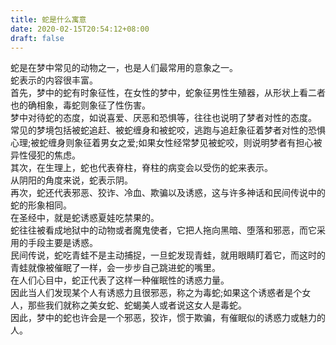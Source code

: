 ```yaml
---
title: 蛇是什么寓意
date: 2020-02-15T20:54:12+08:00
draft: false
---
```


蛇是在梦中常见的动物之一，也是人们最常用的意象之一。<br>
蛇表示的内容很丰富。<br>
首先，梦中的蛇有时象征性，在女性的梦中，蛇象征男性生殖器，从形状上看二者也的确相象，毒蛇则象征了性伤害。<br>
梦中对待蛇的态度，如说喜爱、厌恶和恐惧等，往往也说明了梦者对性的态度。<br>
常见的梦境包括被蛇追赶、被蛇缠身和被蛇咬，逃跑与追赶象征着梦者对性的恐惧心理;被蛇缠身则象征着男女之爱;如果女性经常梦见被蛇咬，则说明梦者有担心被异性侵犯的焦虑。<br>
其次，在生理上，蛇也代表脊柱，脊柱的病变会以受伤的蛇来表示。<br>
从阴阳的角度来说，蛇表示阴。<br>
再次，蛇还代表邪恶、狡诈、冷血、欺骗以及诱惑，这与许多神话和民间传说中的蛇的形象相同。<br>
在圣经中，就是蛇诱惑夏娃吃禁果的。<br>
蛇往往被看成地狱中的动物或者魔鬼使者，它把人拖向黑暗、堕落和邪恶，而它采用的手段主要是诱惑。<br>
民间传说，蛇吃青蛙不是主动捕捉，一旦蛇发现青蛙，就用眼睛盯着它，而这时的青蛙就像被催眠了一样，会一步步自己跳进蛇的嘴里。<br>
在人们心目中，蛇正代表了这样一种催眠性的诱惑力量。<br>
因此当人们发现某个人有诱惑力且很邪恶，称之为毒蛇;如果这个诱惑者是个女人，那些我们就称之美女蛇、蛇蝎美人或者说这女人是毒蛇。<br>
因此，梦中的蛇也许会是一个邪恶，狡诈，惯于欺骗，有催眠似的诱惑力或魅力的人。<br>
